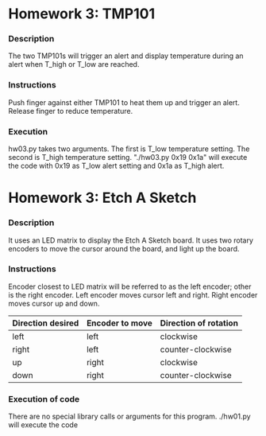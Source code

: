 # Homework 3: TMP101

### Description
The two TMP101s will trigger an alert and display temperature during an alert when T_high or T_low are reached.

### Instructions
Push finger against either TMP101 to heat them up and trigger an alert.  Release finger to reduce temperature.

### Execution
hw03.py takes two arguments.  The first is T_low temperature setting.  The second is T_high temperature setting.
"./hw03.py 0x19 0x1a" will execute the code with 0x19 as T_low alert setting and 0x1a as T_high alert.

# Homework 3: Etch A Sketch

### Description
It uses an LED matrix to display the Etch A Sketch board.
It uses two rotary encoders to move the cursor around the board, and light up the board.

### Instructions
Encoder closest to LED matrix will be referred to as the left encoder; other is the right encoder.
Left encoder moves cursor left and right.
Right encoder moves cursor up and down.

Direction desired | Encoder to move | Direction of rotation
------------------|-----------------|---------------------
left| left | clockwise
right| left | counter-clockwise
up| right | clockwise
down | right | counter-clockwise

### Execution of code
There are no special library calls or arguments for this program.
./hw01.py will execute the code

